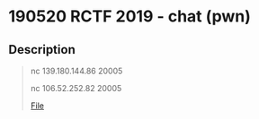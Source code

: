190520 RCTF 2019 - chat (pwn)
===

## Description

> nc 139.180.144.86 20005
> 
> nc 106.52.252.82 20005
> 
> [File](https://adworld.xctf.org.cn/media/uploads/task/4537ab1df05644e89a149c7c3b762635.zip)
